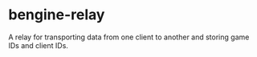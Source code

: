 # bengine-relay
A relay for transporting data from one client to another and storing game IDs and client IDs.
